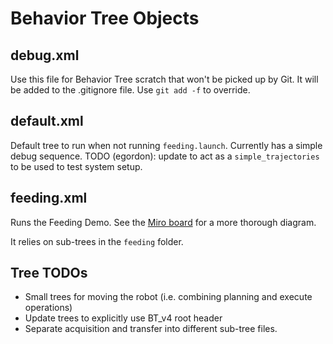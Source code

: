 # Behavior Tree Objects

## debug.xml

Use this file for Behavior Tree scratch that won't be picked up by Git. It will be added to the .gitignore file. Use `git add -f` to override.

## default.xml

Default tree to run when not running `feeding.launch`. Currently has a simple debug sequence. TODO (egordon): update to act as a `simple_trajectories` to be used to test system setup.

## feeding.xml

Runs the Feeding Demo. See the [Miro board](https://miro.com/app/board/uXjVPF445sc=/) for a more thorough diagram.

It relies on sub-trees in the `feeding` folder.

## Tree TODOs

* Small trees for moving the robot (i.e. combining planning and execute operations)
* Update trees to explicitly use BT_v4 root header
* Separate acquisition and transfer into different sub-tree files.
